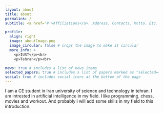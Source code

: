 ```yaml
---
layout: about
title: about
permalink: /
subtitle: <a href='#'>Affiliations</a>. Address. Contacts. Motto. Etc.

profile:
  align: right
  image: aboutImage.png
  image_circular: false # crops the image to make it circular
  more_info: >
    <p>IUST</p><br>
    <p>Tehran</p><br>

news: true # includes a list of news items
selected_papers: true # includes a list of papers marked as "selected={true}"
social: true # includes social icons at the bottom of the page
---
```


I am a CE student in Iran university of science and technology in tehran.
I am intrested in artificial intelligence in my field.
I like programming, chess, movies and workout.
And probably i will add some skills in my field to this introduction.
